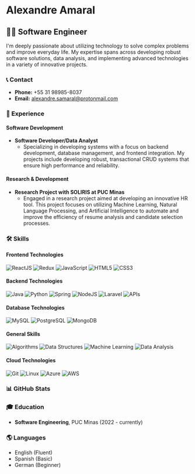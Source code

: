 # Alexandre Amaral

## 👨‍💻 Software Engineer

I'm deeply passionate about utilizing technology to solve complex problems and improve everyday life. My expertise spans across developing robust software solutions, data analysis, and implementing advanced technologies in a variety of innovative projects.

### 📞 Contact
- **Phone:** +55 31 98985-8037
- **Email:** [alexandre.samaral@protonmail.com](mailto:alexandre.samaral@protonmail.com)

### 💼 Experience

#### Software Development
- **Software Developer/Data Analyst**
  - Specializing in developing systems with a focus on backend development, database management, and frontend integration. My projects include developing robust, transactional CRUD systems that ensure high performance and reliability.

#### Research & Development
- **Research Project with SOLIRIS at PUC Minas**
  - Engaged in a research project aimed at developing an innovative HR tool. This project focuses on utilizing Machine Learning, Natural Language Processing, and Artificial Intelligence to automate and improve the efficiency of resume analysis and candidate selection processes.


### 🛠 Skills

#### Frontend Technologies
![ReactJS](https://img.shields.io/badge/-ReactJS-61DAFB?style=flat-square&logo=react)
![Redux](https://img.shields.io/badge/-Redux-764ABC?style=flat-square&logo=redux)
![JavaScript](https://img.shields.io/badge/-JavaScript-F7DF1E?style=flat-square&logo=javascript)
![HTML5](https://img.shields.io/badge/-HTML5-E34F26?style=flat-square&logo=html5)
![CSS3](https://img.shields.io/badge/-CSS3-1572B6?style=flat-square&logo=css3)

#### Backend Technologies
![Java](https://img.shields.io/badge/-Java-007396?style=flat-square&logo=java)
![Python](https://img.shields.io/badge/-Python-3776AB?style=flat-square&logo=Python)
![Spring](https://img.shields.io/badge/-Spring-6DB33F?style=flat-square&logo=spring)
![NodeJS](https://img.shields.io/badge/-Node.js-339933?style=flat-square&logo=node.js)
![Laravel](https://img.shields.io/badge/-Laravel-FF2D20?style=flat-square&logo=laravel)
![APIs](https://img.shields.io/badge/-APIs-0298C3?style=flat-square&logo=swagger)

#### Database Technologies
![MySQL](https://img.shields.io/badge/-MySQL-4479A1?style=flat-square&logo=mysql)
![PostgreSQL](https://img.shields.io/badge/-PostgreSQL-4169E1?style=flat-square&logo=postgresql)
![MongoDB](https://img.shields.io/badge/-MongoDB-47A248?style=flat-square&logo=mongodb)

#### General Skills
![Algorithms](https://img.shields.io/badge/-Algorithms-EF2D5E?style=flat-square&logo=algorithmia)
![Data Structures](https://img.shields.io/badge/-Data_Structures-FCC624?style=flat-square&logo=devpost)
![Machine Learning](https://img.shields.io/badge/-Machine_Learning-0078D4?style=flat-square&logo=kaggle)
![Data Analysis](https://img.shields.io/badge/-Data_Analysis-005571?style=flat-square&logo=tableau)

#### Cloud Technologies
![Git](https://img.shields.io/badge/-Git-F05032?style=flat-square&logo=git)
![Linux](https://img.shields.io/badge/-Linux-FCC624?style=flat-square&logo=linux)
![Azure](https://img.shields.io/badge/-Azure-0078D4?style=flat-square&logo=microsoft-azure)
![AWS](https://img.shields.io/badge/-AWS-232F3E?style=flat-square&logo=amazon-aws)

### 📊 GitHub Stats

### 🎓 Education

- **Software Engineering**, PUC Minas (2022 - currently)

### 🌎 Languages

- English (Fluent)
- Spanish (Basic)
- German (Beginner)
